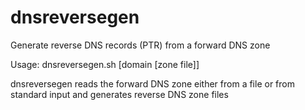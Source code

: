 # dnsreversegen

Generate reverse DNS records (PTR) from  a forward DNS zone

Usage:
  dnsreversegen.sh [domain [zone file]]
  
dnsreversegen reads the forward DNS zone either from a file or from standard input and generates reverse DNS zone files
